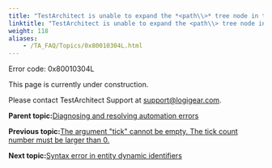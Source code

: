```yaml
--- 
title: "TestArchitect is unable to expand the *<path\\>* tree node in the *<controlName\\>* control, which resides in the *<windowName\\>* window."
linktitle: "TestArchitect is unable to expand the <path\\> tree node in the <controlName\\> control, which resides in the <windowName\\> window."
weight: 118
aliases: 
    - /TA_FAQ/Topics/0x80010304L.html
---
```


Error code: 0x80010304L

This page is currently under construction.

Please contact TestArchitect Support at [support@logigear.com](mailto:support@logigear.com).

**Parent topic:**[Diagnosing and resolving automation errors](/TA_FAQ/Topics/faq.automation_error.html)

**Previous topic:**[The argument "tick" cannot be empty. The tick count number must be larger than 0.](/TA_FAQ/Topics/0x80010B07L.html)

**Next topic:**[Syntax error in entity dynamic identifiers](/TA_FAQ/Topics/0x80020006L.html)

